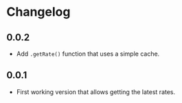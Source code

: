 # Changelog

## 0.0.2

- Add `.getRate()` function that uses a simple cache.

## 0.0.1

- First working version that allows getting the latest rates.